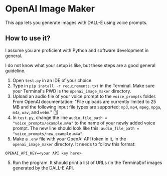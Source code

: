 # OpenAI Image Maker

This app lets you generate images with DALL-E using voice prompts.

## How to use it?

I assume you are proficient with Python and software development in general.

I do not know what your setup is like, but these steps are a good general guideline.

1) Open ```test.py``` in an IDE of your choice.
2) Type in ```pip install -r requirements.txt``` in the Terminal. Make sure your Terminal's PWD is the ```openai_image_maker``` directory.
2) Upload an audio file of your voice prompt to the ```voice_prompts``` folder. From OpenAI documentation: "File uploads are currently limited to 25 MB and the following input file types are supported: ```mp3```, ```mp4```, ```mpeg```, ```mpga```, ```m4a```, ```wav```, and ```webm```." \[[1](https://platform.openai.com/docs/guides/speech-to-text)\]
3) In ```test.py```, change the line ```audio_file_path = "voice_prompts/example.m4a"``` to the name of
your newly added voice prompt. The new line should look like this: ```audio_file_path = "voice_prompts/new_example.m4a"```.
4) Make a ```.env``` file with your OpenAI API token in it, in the ```openai_image_maker``` directory. It needs to follow this format:

```OPENAI_API_KEY=<your API key here>```

5) Run the program. It should print a list of URLs (in the Terminal)of images generated by the DALL-E API.
